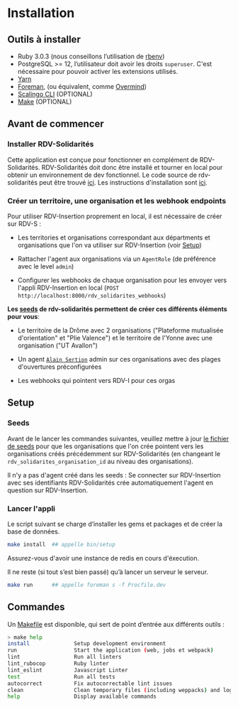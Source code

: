 # Installation

## Outils à installer

- Ruby 3.0.3 (nous conseillons l’utilisation de [rbenv](https://github.com/rbenv/rbenv-installer#rbenv-installer--doctor-scripts))
- PostgreSQL >= 12, l’utilisateur doit avoir les droits `superuser`. C'est nécessaire pour pouvoir activer les extensions utilisés.
- [Yarn](https://yarnpkg.com/en/docs/install)
- [Foreman](https://github.com/ddollar/foreman), (ou équivalent, comme [Overmind](https://github.com/DarthSim/overmind))
- [Scalingo CLI](https://doc.scalingo.com/cli) (OPTIONAL)
- [Make](https://fr.wikipedia.org/wiki/Make) (OPTIONAL)

## Avant de commencer

### Installer RDV-Solidarités

Cette application est conçue pour fonctionner en complément de RDV-Solidarités.
RDV-Solidarités doit donc être installé et tourner en local pour obtenir un environnement de dev fonctionnel.
Le code source de rdv-solidarités peut être trouvé [ici](https://github.com/betagouv/rdv-solidarites.fr/).
Les instructions d'installation sont [ici](https://github.com/betagouv/rdv-solidarites.fr/blob/production/docs/1-installation.md).

### Créer un territoire, une organisation et les webhook endpoints

Pour utiliser RDV-Insertion proprement en local, il est nécessaire de créer sur RDV-S :

- Les territories et organisations correspondant aux départments et organisations que l'on va utiliser sur RDV-Insertion (voir [Setup](#Setup))

- Rattacher l'agent aux organisations via un `AgentRole` (de préférence avec le level `admin`)

- Configurer les webhooks de chaque organisation pour les envoyer vers l'appli RDV-Insertion en local (`POST http://localhost:8000/rdv_solidarites_webhooks`)

**Les [seeds](https://github.com/betagouv/rdv-solidarites.fr/blob/production/db/seeds.rb) de rdv-solidarités permettent de créer ces différents éléments pour vous**:

- Le territoire de la Drôme avec 2 organisations ("Plateforme mutualisée d'orientation" et "Plie Valence") et le territoire de l'Yonne avec une organisation ("UT Avallon")
- Un agent [`Alain Sertion`](https://github.com/betagouv/rdv-solidarites.fr/blob/feffeda72d4b07e7866b6f2b063fb448cd2be178/db/seeds.rb#L658) admin sur ces organisations avec des plages d'ouvertures préconfigurées

- Les webhooks qui pointent vers RDV-I pour ces orgas

## Setup

### Seeds

Avant de le lancer les commandes suivantes, veuillez mettre à jour [le fichier de seeds](db/seeds.rb) pour que les organisations que l'on crée pointent vers les organisations créés précédemment sur RDV-Solidarités (en changeant le `rdv_solidarites_organisation_id` au niveau des organisations).

Il n'y a pas d'agent créé dans les seeds : Se connecter sur RDV-Insertion avec ses identifiants RDV-Solidarités crée automatiquement l'agent en question sur RDV-Insertion.

### Lancer l'appli

Le script suivant se charge d’installer les gems et packages et de créer la base de données.

```bash
make install  ## appelle bin/setup
```

Assurez-vous d'avoir une instance de redis en cours d'éxecution.

Il ne reste (si tout s’est bien passé) qu’à lancer un serveur le serveur.

```bash
make run      ## appelle foreman s -f Procfile.dev
```

## Commandes

Un [Makefile](https://github.com/betagouv/rdv-insertion/blob/staging/Makefile) est disponible, qui sert de point d’entrée aux différents outils :

```bash
> make help
install              Setup development environment
run                  Start the application (web, jobs et webpack)
lint                 Run all linters
lint_rubocop         Ruby linter
lint_eslint          Javascript Linter
test                 Run all tests
autocorrect          Fix autocorrectable lint issues
clean                Clean temporary files (including weppacks) and logs
help                 Display available commands
```
